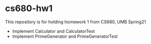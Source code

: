 # cs680-hw1

This repository is for holding homework 1 from CS680, UMB Spring21

- Implement Calculator and CalculatorTest
- Implement PrimeGenerator and PrimeGeneratorTest
